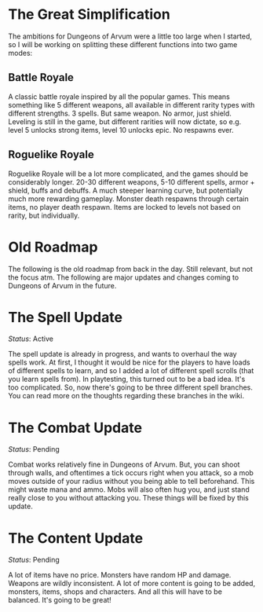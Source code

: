 # The Great Simplification
The ambitions for Dungeons of Arvum were a little too large when I started, so I will be working on splitting these different functions into two game modes:

## Battle Royale
A classic battle royale inspired by all the popular games.
This means something like 5 different weapons, all available in different rarity types with different strengths.
3 spells.
But same weapon.
No armor, just shield.
Leveling is still in the game, but different rarities will now dictate, so e.g.
level 5 unlocks strong items, level 10 unlocks epic.
No respawns ever.

## Roguelike Royale
Roguelike Royale will be a lot more complicated, and the games should be considerably longer.
20-30 different weapons, 5-10 different spells, armor + shield, buffs and debuffs.
A much steeper learning curve, but potentially much more rewarding gameplay.
Monster death respawns through certain items, no player death respawn.
Items are locked to levels not based on rarity, but individually.

# Old Roadmap 
The following is the old roadmap from back in the day.
Still relevant, but not the focus atm.
The following are major updates and changes coming to Dungeons of Arvum in the future.

# The Spell Update
*Status*: Active

The spell update is already in progress, and wants to overhaul the way spells work.
At first, I thought it would be nice for the players to have loads of different spells to learn, and so I added a lot of different spell scrolls (that you learn spells from).
In playtesting, this turned out to be a bad idea.
It's too complicated.
So, now there's going to be three different spell branches.
You can read more on the thoughts regarding these branches in the wiki.

# The Combat Update
*Status*: Pending

Combat works relatively fine in Dungeons of Arvum.
But, you can shoot through walls, and oftentimes a tick occurs right when you attack, so a mob moves outside of your radius without you being able to tell beforehand.
This might waste mana and ammo.
Mobs will also often hug you, and just stand really close to you without attacking you.
These things will be fixed by this update.

# The Content Update
*Status*: Pending

A lot of items have no price.
Monsters have random HP and damage.
Weapons are wildly inconsistent.
A lot of more content is going to be added, monsters, items, shops and characters.
And all this will have to be balanced.
It's going to be great!
